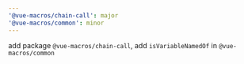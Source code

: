 ```yaml
---
'@vue-macros/chain-call': major
'@vue-macros/common': minor
---
```


add package `@vue-macros/chain-call`, add `isVariableNamedOf` in `@vue-macros/common`

